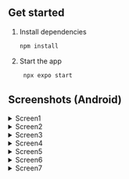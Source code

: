 ## Get started

1. Install dependencies

   ```bash
   npm install
   ```

2. Start the app

   ```bash
    npx expo start
   ```

## Screenshots (Android)
<details>
  <summary>Screen1</summary>

  ![Screen1](./assets/screenshots/screen1.jpg)
</details>
<details>
  <summary>Screen2</summary>

  ![Screen2](./assets/screenshots/screen2.jpg)
</details>
<details>
  <summary>Screen3</summary>
  
  ![Screen3](./assets/screenshots/screen3.jpg)
</details>
<details>
  <summary>Screen4</summary>
  
  ![Screen4](./assets/screenshots/screen4.jpg)
</details>
<details>
  <summary>Screen5</summary>
  
  ![Screen5](./assets/screenshots/screen5.jpg)
</details>
<details>
  <summary>Screen6</summary>
  
  ![Screen6](./assets/screenshots/screen6.jpg)
</details>
<details>
  <summary>Screen7</summary>
  
  ![Screen7](./assets/screenshots/screen7.jpg)
</details>


